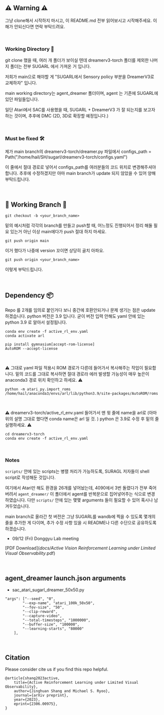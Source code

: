 ## ⚠️ Warning ⚠️

그냥 clone해서 시작하지 마시고, 이 README.md 전부 읽어보시고 시작해주세요.
이해가 안되신다면 연락 부탁드려요.

<br>


###  Working Directory 📁
git clone 했을 때, 여러 개 폴더가 보이실 텐데 dreamerv3-torch 폴더를 제외한 나머지 폴더는 전부 SUGARL 에서 가져온 거 입니다.

저희가 main으로 해야할 게  "SUGARL에서 Sensory policy 부분을 DreamerV3로 교체하자" 입니다. 

main working directory는 agent_dreamer 폴더이며, agent 는 기존에 SUGARL에 있던 파일들입니다. 

일단 Atari에서 SAC를 사용했을 때, SUGARL + DreamerV3 가 잘 되는지를 보고자 하는 것이며, 추후에 DMC (2D, 3D로 확장할 예정입니다.)

<br>



### Must be fixed 🛠️ 

제가 main branch의 dreamerv3-torch/dreamer.py 파일에서 
configs_path = Path("/home/hail/SH/sugarl/dreamerv3-torch/configs.yaml")

이 줄에서 절대 경로로 넣어서 configs_path를 여러분들의 코드 위치로 변경해주셔야 합니다. 추후에 수정하겠지만 아마 main branch가 update 되지 않았을 수 있어 양해부탁드립니다.


<br>



## 🌱  Working Branch 🌱 

```
git checkout -b <your_branch_name>
```
밑의 예시처럼 각각의 branch를 만들고 push할 때, 어느정도 진행되어서 정리 해둘 필요 있는거 아닌 이상 main에다가 push 절대 하지 마세요.

```
git push origin main 
```
이거 했다가 나중에 version 꼬이면 상당히 골치 아파요.

```
git push origin <your_branch_name>
```
이렇게 부탁드립니다.

<br>



##  Dependency 📦

Repo 를 2개를 임의로 붙인거다 보니 중간에 호환안되거나 문제 생기는 점은 update하겠습니다. python 버전은 3.9 입니다. 
굳이 버전 입력 안해도 yaml 안에 있는 python 3.9 로 알아서 설정됩니다.


```
conda env create -f active_rl_env.yaml
conda activate arl 

pip install gymnasium[accept-rom-license]
AutoROM --accept-license
```

<br>

⚠️ 그대로 yaml 파일 적용시 ROM 경로가 다른데 들어가서 복사해주는 작업이 필요합니다. 밑의 코드를 그대로 복사하면 절대 경로라 에러 발생할 가능성이 매우 높은이 anaconda3 경로 위치 확인하고 하세요. ⚠️
```
python -m atari_py.import_roms /home/hail/anaconda3/envs/arl/lib/python3.9/site-packages/AutoROM/roms
```

<br>

⚠️ dreamerv3-torch/active_rl_env.yaml 들어가서 맨 윗 줄에 name을 arl로 (아마 위의 설명 그대로 했다면 conda name은 arl 일 것. ) python 은 3.9로 수정 후 밑의 줄 실행하세요. ⚠️
```
cd dreamerv3-torch
conda env create -f active_rl_env.yaml
```

<br>

### Notes

`scripts/` 안에 있는 scripts는 병렬 처리가 가능하도록, SURAGL 저자들이 shell script로 작성해둔 것입니다.

여기에서 Atari만 해도 환경을 26개를 넣어놨는데, 4090에서 3번 돌렸다가 전부 죽어버려서 `agent_dreamer/` 이 폴더에서 agent를 반복문으로 집어넣어주는 식으로 변경하였습니다. 다만 `scripts/` 안에 있는 몇몇 arguments 들이 필요할 수 있어 혹시나 남겨두었습니다.

main branch로 올라간 첫 버전은 그냥 SUGARL를 wandb에 찍을 수 있도록 몇개의 줄을 추가한 게 다이며, 추가 수정 사항 있을 시 README나 다른 수단으로 공유하도록 하겠습니다.



- 09/12 (Fri) Donggyu Lab meeting 

[PDF Download](_docs/Active Vision Reinforcement Learning under Limited Visual Observability_.pdf)


<br>


## agent_dreamer launch.json arguments
- sac_atari_sugarl_dreamer_50x50.py 
```
"args": ["--seed", "0",
        "--exp-name", "atari_100k_50x50",
        "--fov-size", "50",
        "--clip-reward",
        "--capture-video",
        "--total-timesteps", "1000000",
        "--buffer-size", "100000",
        "--learning-starts", "80000"
    ],
```

<br>


## Citation
Please consider cite us if you find this repo helpful.
```
@article{shang2023active,
    title={Active Reinforcement Learning under Limited Visual Observability},
    author={Jinghuan Shang and Michael S. Ryoo},
    journal={arXiv preprint},
    year={2023},
    eprint={2306.00975},
}
```
